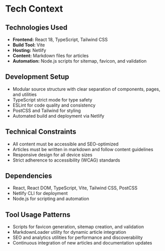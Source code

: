 # Tech Context

## Technologies Used
- **Frontend:** React 18, TypeScript, Tailwind CSS
- **Build Tool:** Vite
- **Hosting:** Netlify
- **Content:** Markdown files for articles
- **Automation:** Node.js scripts for sitemap, favicon, and validation

## Development Setup
- Modular source structure with clear separation of components, pages, and utilities
- TypeScript strict mode for type safety
- ESLint for code quality and consistency
- PostCSS and Tailwind for styling
- Automated build and deployment via Netlify

## Technical Constraints
- All content must be accessible and SEO-optimized
- Articles must be written in markdown and follow content guidelines
- Responsive design for all device sizes
- Strict adherence to accessibility (WCAG) standards

## Dependencies
- React, React DOM, TypeScript, Vite, Tailwind CSS, PostCSS
- Netlify CLI for deployment
- Node.js for scripting and automation

## Tool Usage Patterns
- Scripts for favicon generation, sitemap creation, and validation
- MarkdownLoader utility for dynamic article integration
- SEO and analytics utilities for performance and discoverability
- Continuous integration of new articles and documentation updates
